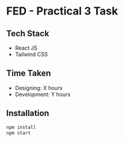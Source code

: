 # FED - Practical 3 Task

## Tech Stack
- React JS
- Tailwind CSS

## Time Taken
- Designing: X hours
- Development: Y hours

## Installation
```bash
npm install
npm start
